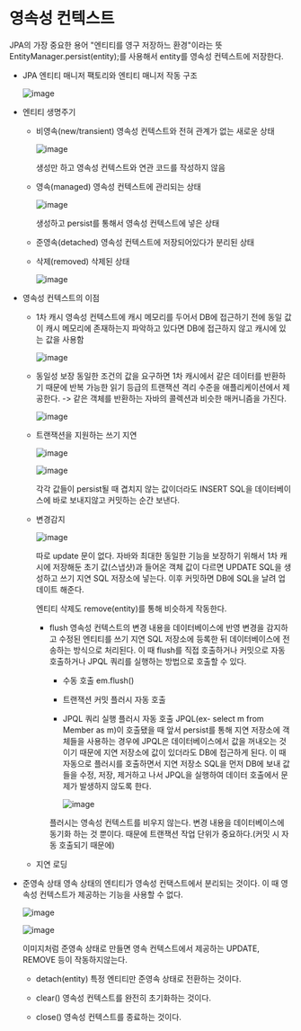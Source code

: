 # 영속성 컨텍스트

JPA의 가장 중요한 용어
"엔티티를 영구 저장하느 환경"이라는 뜻
EntityManager.persist(entity);를 사용해서 entity를 영속성 컨텍스트에 저장한다.

+ JPA 엔티티 매니저 팩토리와 엔티티 매니저 작동 구조

  ![image](https://github.com/ManchanTime/TrashBoys/assets/127479677/de5f6107-cddf-47b7-b80d-f197cc2d14b1)

+ 엔티티 생명주기

  + 비영속(new/transient)
    영속성 컨텍스트와 전혀 관계가 없는 새로운 상태

    ![image](https://github.com/ManchanTime/TrashBoys/assets/127479677/96be0080-750d-4325-bf1e-290a33420b5b)

    생성만 하고 영속성 컨텍스트와 연관 코드를 작성하지 않음
    
  + 영속(managed)
    영속성 컨텍스트에 관리되는 상태

    ![image](https://github.com/ManchanTime/TrashBoys/assets/127479677/bc483cc2-9e14-45ee-b719-272536109841)

    생성하고 persist를 통해서 영속성 컨텍스트에 넣은 상태
    
  + 준영속(detached)
    영속성 컨텍스트에 저장되어있다가 분리된 상태
    
  + 삭제(removed)
    삭제된 상태

    ![image](https://github.com/ManchanTime/TrashBoys/assets/127479677/ea235576-c9f1-49ca-8745-911bbc869969)

+ 영속성 컨텍스트의 이점

  + 1차 캐시
    영속성 컨텍스트에 캐시 메모리를 두어서 DB에 접근하기 전에 동일 값이 캐시 메모리에 존재하는지 파악하고 있다면 DB에 접근하지 않고 캐시에 있는 값을 사용함

    ![image](https://github.com/ManchanTime/TrashBoys/assets/127479677/b05443f8-ec70-4865-bcc8-9f3f5e46a481)

  + 동일성 보장
    동일한 조건의 값을 요구하면 1차 캐시에서 같은 데이터를 반환하기 때문에 반복 가능한 읽기 등급의 트랜잭션 격리 수준을 애플리케이션에서 제공한다.
    -> 같은 객체를 반환하는 자바의 콜렉션과 비슷한 매커니즘을 가진다.

    ![image](https://github.com/ManchanTime/TrashBoys/assets/127479677/d141a34f-f170-493e-a67c-f0456b7b6d98)

  + 트랜잭션을 지원하는 쓰기 지연

    ![image](https://github.com/ManchanTime/TrashBoys/assets/127479677/eeca5c21-00d6-4a7f-8503-9e759fe5cf67)

    ![image](https://github.com/ManchanTime/TrashBoys/assets/127479677/c1899544-3855-42ee-8f9a-a2c0a5bf3f24)

    각각 값들이 persist될 때 겹치지 않는 값이더라도 INSERT SQL을 데이터베이스에 바로 보내지않고 커밋하는 순간 보낸다.
    
  + 변경감지

    ![image](https://github.com/ManchanTime/TrashBoys/assets/127479677/3c089265-0af7-43c3-ad10-4a8fbbb0886d)

    따로 update 문이 없다. 자바와 최대한 동일한 기능을 보장하기 위해서 1차 캐시에 저장해둔 초기 값(스냅샷)과 들어온 객체 값이 다르면
    UPDATE SQL을 생성하고 쓰기 지연 SQL 저장소에 넣는다. 이후 커밋하면 DB에 SQL을 날려 업데이트 해준다.

    엔티티 삭제도 remove(entity)를 통해 비슷하게 작동한다.

    + flush
      영속성 컨텍스트의 변경 내용을 데이터베이스에 반영
      변경을 감지하고 수정된 엔티티를 쓰기 지연 SQL 저장소에 등록한 뒤 데이터베이스에 전송하는 방식으로 처리된다.
      이 때 flush를 직접 호출하거나 커밋으로 자동 호출하거나 JPQL 쿼리를 실행하는 방법으로 호출할 수 있다.

      + 수동 호출
        em.flush()

      + 트랜잭션 커밋
        플러시 자동 호출

      + JPQL 쿼리 실행
        플러시 자동 호출
        JPQL(ex- select m from Member as m)이 호출됐을 때 앞서 persist를 통해 지연 저장소에 객체들을 사용하는 경우에 JPQL은 데이터베이스에서 값을 꺼내오는 것이기 때문에
        지연 저장소에 값이 있더라도 DB에 접근하게 된다. 이 때 자동으로 플러시를 호출하면서 지연 저장소 SQL을 먼저 DB에 보내 값들을 수정, 저장, 제거하고 나서 JPQL을 실행하여 데이터 호출에서 문제가 발생하지 않도록 한다.

        ![image](https://github.com/ManchanTime/TrashBoys/assets/127479677/b62ff870-b6ab-40ea-a0ed-ecf81e9a1c97)

      플러시는 영속성 컨텍스트를 비우지 않는다. 변경 내용을 데이터베이스에 동기화 하는 것 뿐이다. 때문에 트랜잭션 작업 단위가 중요하다.(커밋 시 자동 호출되기 때문에)
  
   + 지연 로딩
 
+ 준영속 상태
  영속 상태의 엔티티가 영속성 컨택스트에서 분리되는 것이다. 이 때 영속성 컨텍스트가 제공하는 기능을 사용할 수 없다.

  ![image](https://github.com/ManchanTime/TrashBoys/assets/127479677/50df6309-2368-45c2-9ea0-0d86ed35bdf9)

  ![image](https://github.com/ManchanTime/TrashBoys/assets/127479677/1bc34e91-300e-417f-9fc9-4641352cb37b)

  이미지처럼 준영속 상태로 만들면 영속 컨텍스트에서 제공하는 UPDATE, REMOVE 등이 작동하지않는다.
  + detach(entity)
    특정 엔티티만 준영속 상태로 전환하는 것이다.

   + clear()
    영속성 컨텍스트를 완전히 초기화하는 것이다.

  + close()
    영속성 컨텍스트를 종료하는 것이다.
    
